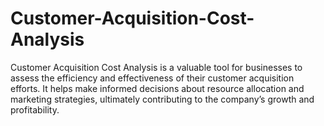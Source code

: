 # Customer-Acquisition-Cost-Analysis
Customer Acquisition Cost Analysis is a valuable tool for businesses to assess the efficiency and effectiveness of their customer acquisition efforts. It helps make informed decisions about resource allocation and marketing strategies, ultimately contributing to the company’s growth and profitability.
